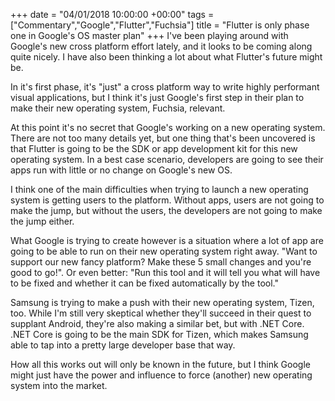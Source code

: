 +++
date = "04/01/2018 10:00:00 +00:00"
tags = ["Commentary","Google","Flutter","Fuchsia"]
title = "Flutter is only phase one in Google's OS master plan"
+++
I've been playing around with Google's new cross platform effort lately, and it
looks to be coming along quite nicely. I have also been thinking a lot about
what Flutter's future might be.

In it's first phase, it's "just" a cross platform way to write highly performant
visual applications, but I think it's just Google's first step in their plan to
make their new operating system, Fuchsia, relevant.

At this point it's no secret that Google's working on a new operating system.
There are not too many details yet, but one thing that's been uncovered is that
Flutter is going to be the SDK or app development kit for this new operating
system. In a best case scenario, developers are going to see their apps run with
little or no change on Google's new OS.

I think one of the main difficulties when trying to launch a new operating
system is getting users to the platform. Without apps, users are not going to
make the jump, but without the users, the developers are not going to make the
jump either.

What Google is trying to create however is a situation where a lot of app are
going to be able to run on their new operating system right away. "Want to
support our new fancy platform? Make these 5 small changes and you're good to
go!". Or even better: "Run this tool and it will tell you what will have to be
fixed and whether it can be fixed automatically by the tool."

Samsung is trying to make a push with their new operating system, Tizen, too.
While I'm still very skeptical whether they'll succeed in their quest to
supplant Android, they're also making a similar bet, but with .NET Core. .NET
Core is going to be the main SDK for Tizen, which makes Samsung able to tap into
a pretty large developer base that way.

How all this works out will only be known in the future, but I think Google
might just have the power and influence to force (another) new operating system
into the market.
